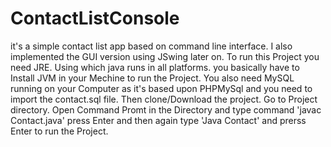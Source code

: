# ContactListConsole
it's a simple contact list app based on command line interface. I also implemented the GUI version using JSwing later on.
To run this Project you need JRE. Using which java runs in all platforms. you basically have to Install JVM in your Mechine to run the Project. You also need MySQL running on your Computer as it's based upon PHPMySql and you need to import the contact.sql file. Then clone/Download the project. Go to Project directory. Open Command Promt in the Directory and type command 'javac Contact.java' press Enter and then again type 'Java Contact' and prerss Enter to run the Project.
